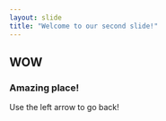```yaml
---
layout: slide
title: "Welcome to our second slide!"
---
```

## WOW
### Amazing place!
Use the left arrow to go back!
